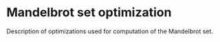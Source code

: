 # Mandelbrot set optimization
Description of optimizations used for computation of the Mandelbrot set.
